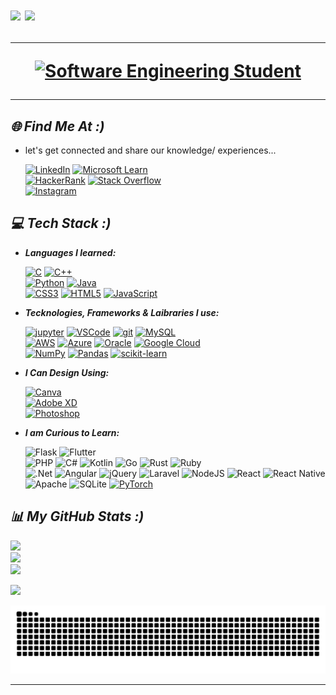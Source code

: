 <h1><img src="https://emojis.slackmojis.com/emojis/images/1531849430/4246/blob-sunglasses.gif?1531849430" width="50"/>
<img src="https://github.com/sciencepal/sciencepal/blob/master/assets/Hi.gif" width="50px">

---
    
<div align="center">
    <a href="https://git.io/typing-svg"><img src="https://readme-typing-svg.demolab.com?font=Courgette&color=760b9f&size=40&center=true&vCenter=true&width=600&lines=HELLO+WORLD+:);I'm+Khawlah+Alshubati;studying+Software+Engineering;I’m+ interested+in+ML+and+AI;" alt="Software Engineering Student"></a>
</div>

---


## *🌐 Find Me At :)*
 -  let's get connected and share our knowledge/ experiences... 
 
       [![LinkedIn](https://img.shields.io/badge/LinkedIn-430959.svg?style=for-the-badge&logo=linkedin&logoColor=white)](https://linkedin.com/in/khawlah-alshubati-b85919181) 
       [![Microsoft Learn](https://img.shields.io/badge/-Microsoft-430959?style=for-the-badge&logo=Microsoft&logoColor=white)](https://learn.microsoft.com/en-us/users/khawlahalshubati-5989/)<br>
       [![HackerRank](https://img.shields.io/badge/-Hackerrank-430959?style=for-the-badge&logo=hackerrank&logoColor=white)](https://www.hackerrank.com/khawlahalshubat1) 
       [![Stack Overflow](https://img.shields.io/badge/-Stackoverflow-430959?style=for-the-badge&logo=stack-overflow&logoColor=white)](https://stackoverflow.com/users/16822259/khawlah) <br>
       [![Instagram](https://img.shields.io/badge/Instagram-430959.svg?style=for-the-badge&logo=Instagram&logoColor=white)](https://instagram.com/kh0filtersphotography)


## *💻 Tech Stack :)*

- ***Languages I learned:***

  [![C](https://img.shields.io/badge/c-5c1876.svg?style=for-the-badge&logo=c&logoColor=white)](https://www.bloodshed.net)
  [![C++](https://img.shields.io/badge/c++-5c1876.svg?style=for-the-badge&logo=c%2B%2B&logoColor=white)](https://www.bloodshed.net) <br>
  [![Python](https://img.shields.io/badge/python-5c1876?style=for-the-badge&logo=python&logoColor=white)](https://www.python.org)
  [![Java](https://img.shields.io/badge/java-5c1876.svg?style=for-the-badge&logo=java&logoColor=white)](https://www.java.com) <br>
  [![CSS3](https://img.shields.io/badge/css3-5c1876.svg?style=for-the-badge&logo=css3&logoColor=white)](https://en.wikipedia.org/wiki/CSS)
  [![HTML5](https://img.shields.io/badge/html5-5c1876.svg?style=for-the-badge&logo=html5&logoColor=white)](https://en.wikipedia.org/wiki/HTML5)
  [![JavaScript](https://img.shields.io/badge/javascript-5c1876.svg?style=for-the-badge&logo=javascript&logoColor=white)](https://www.javascript.com)<br>


- ***Tecknologies, Frameworks & Laibraries I use:***

   [![jupyter](https://img.shields.io/badge/Jupyter-740d9a.svg?&style=for-the-badge&logo=Jupyter&logoColor=white)](https://jupyter.org)
   [![VSCode](https://img.shields.io/badge/VSCode-740d9a.svg?&style=for-the-badge&logo=Visual-Studio-Code&logoColor=white)](https://code.visualstudio.com)
   [![git](https://img.shields.io/badge/Git-740d9a?style=for-the-badge&logo=git&logoColor=white)](https://git-scm.com)
   [![MySQL](https://img.shields.io/badge/mysql-740d9a.svg?style=for-the-badge&logo=mysql&logoColor=white)](https://www.mysql.com) <br>
   [![AWS](https://img.shields.io/badge/AWS-740d9a.svg?style=for-the-badge&logo=amazon-aws&logoColor=white)](https://aws.amazon.com) 
   [![Azure](https://img.shields.io/badge/azure-740d9a.svg?style=for-the-badge&logo=azure-devops&logoColor=white)](https://azure.microsoft.com)
   [![Oracle](https://img.shields.io/badge/Oracle-740d9a?style=for-the-badge&logo=oracle&logoColor=white)](https://www.oracle.com) 
   [![Google Cloud](https://img.shields.io/badge/Google%20Cloud-740d9a.svg?style=for-the-badge&logo=google-cloud&logoColor=white)](https://cloud.google.com) <br>
   [![NumPy](https://img.shields.io/badge/numpy-740d9a.svg?style=for-the-badge&logo=numpy&logoColor=white)](https://numpy.org) 
   [![Pandas](https://img.shields.io/badge/pandas-740d9a.svg?style=for-the-badge&logo=pandas&logoColor=white)](https://pandas.pydata.org)
   [![scikit-learn](https://img.shields.io/badge/scikit--learn-740d9a.svg?style=for-the-badge&logo=scikit-learn&logoColor=white)](https://scikit-learn.org) <br>
  
   


- ***I Can Design Using:*** 

   [![Canva](https://img.shields.io/badge/Canva-780ba2.svg?style=for-the-badge&logo=Canva&logoColor=white)](https://www.canva.com) <br>
   [![Adobe XD](https://img.shields.io/badge/Adobe-780ba2?style=for-the-badge&logo=Adobe%20XD&logoColor=white)](https://www.adobe.com/cy_en/products/xd.html)<br>
   [![Photoshop](https://img.shields.io/badge/photoshop-780ba2.svg?style=for-the-badge&logo=adobephotoshop&logoColor=white)](https://www.adobe.com/cy_en/products/photoshop.html) <br>

- ***I am Curious to Learn:*** 

    ![Flask](https://img.shields.io/badge/flask-8b14b9.svg?style=for-the-badge&logo=flask&logoColor=white) 
    ![Flutter](https://img.shields.io/badge/Flutter-8b14b9.svg?style=for-the-badge&logo=Flutter&logoColor=white) <br>
    ![PHP](https://img.shields.io/badge/php-8b14b9.svg?style=for-the-badge&logo=php&logoColor=white) 
    ![C#](https://img.shields.io/badge/c%23-8b14b9.svg?style=for-the-badge&logo=c-sharp&logoColor=white) 
    ![Kotlin](https://img.shields.io/badge/kotlin-8b14b9.svg?style=for-the-badge&logo=kotlin&logoColor=white)
    ![Go](https://img.shields.io/badge/go-8b14b9.svg?style=for-the-badge&logo=go&logoColor=white) 
    ![Rust](https://img.shields.io/badge/rust-8b14b9.svg?style=for-the-badge&logo=rust&logoColor=white)
    ![Ruby](https://img.shields.io/badge/ruby-8b14b9.svg?style=for-the-badge&logo=ruby&logoColor=white) <br>
    ![.Net](https://img.shields.io/badge/.NET-8b14b9?style=for-the-badge&logo=.net&logoColor=white) 
    ![Angular](https://img.shields.io/badge/angular-8b14b9.svg?style=for-the-badge&logo=angular&logoColor=white) 
    ![jQuery](https://img.shields.io/badge/jquery-8b14b9.svg?style=for-the-badge&logo=jquery&logoColor=white) 
    ![Laravel](https://img.shields.io/badge/laravel-8b14b9.svg?style=for-the-badge&logo=laravel&logoColor=white) 
    ![NodeJS](https://img.shields.io/badge/node.js-8b14b9?style=for-the-badge&logo=node.js&logoColor=white) 
    ![React](https://img.shields.io/badge/react-8b14b9.svg?style=for-the-badge&logo=react&logoColor=white) 
    ![React Native](https://img.shields.io/badge/react_native-8b14b9.svg?style=for-the-badge&logo=react&logoColor=white) 
    ![Apache](https://img.shields.io/badge/apache-8b14b9.svg?style=for-the-badge&logo=apache&logoColor=white) 
    ![SQLite](https://img.shields.io/badge/sqlite-8b14b9.svg?style=for-the-badge&logo=sqlite&logoColor=white) 
    [![PyTorch](https://img.shields.io/badge/PyTorch-8b14b9.svg?style=for-the-badge&logo=PyTorch&logoColor=white)](https://pytorch.org)<br>
    
    


## *📊 My GitHub Stats :)*

  ![](https://github-readme-stats.vercel.app/api?username=alshubati99&theme=material-palenight&hide_border=false&include_all_commits=true&count_private=true)<br/>
  ![](https://github-readme-streak-stats.herokuapp.com/?user=alshubati99&theme=material-palenight&hide_border=false)<br/>
  ![](https://github-readme-stats.vercel.app/api/top-langs/?username=alshubati99&theme=material-palenight&hide_border=false&include_all_commits=true&count_private=true&layout=compact)

<!-- ## *✍️ Dev Ramdon Qoutes :)*

![](https://quotes-github-readme.vercel.app/api?type=horizontal&theme=dracula) 
------------------------------------------------------------------------------------------------------------- -->
[![](https://visitcount.itsvg.in/api?id=alshubati99&icon=2&color=6)](https://visitcount.itsvg.in)

<p align="center">
<img src="https://github.com/VishwaGauravIn/VishwaGauravIn/blob/output/github-contribution-grid-snake.svg">
</p>


   

---


